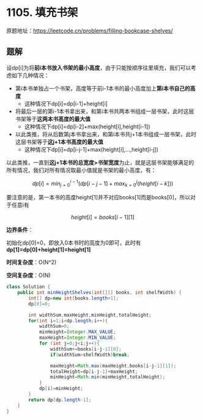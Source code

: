 # 1105. 填充书架
原题地址：https://leetcode.cn/problems/filling-bookcase-shelves/

## 题解
设dp[i]为将**前i本书放入书架的最小高度**，由于只能按顺序往里填充，我们可以考虑如下几种情况：
- 第i本书单独占一个书架，高度等于前i-1本书的最小高度加上**第i本书自己的高度**
    - 这种情况下dp[i]=dp[i-1]+height[i]
- 将最后一层的第i-1本书拿出来，和第i本书共两本书组成一层书架，此时这层书架等于**这两本书高度的最大值**
    - 这种情况下dp[i]=dp[i-2]+max(height[i],height[i-1])
- 以此类推，将从后数第j本书拿出来，和第i本书共j+1本书组成一层书架，此时这层书架等于**这j+1本书高度的最大值**
    - 这种情况下dp[i]=dp[i-j-1]+max(height[i],...,height[i-j])

以此类推，一直到**这j+1本书的总宽度>书架宽度**为止，就是这层书架能够满足的所有情况，我们对所有情况取最小值就是书架的最小高度，有：

$$dp[i]=min_{j=0}^{i-1}(dp[i-j-1]+max_{k=0}^{j}(height[i-k]))$$

要注意的是，第一本书的高度height[1]并不对应books[1]而是books[0]，所以对于任意i有

$$height[i]=books[i-1][1]$$

**边界条件**：

初始化dp[0]=0，即放入0本书时的高度为0即可，此时有**dp[1]=dp[0]+height[1]=height[1]**

**时间复杂度**：O(N^2)

**空间复杂度**：O(N)
```java
class Solution {
    public int minHeightShelves(int[][] books, int shelfWidth) {
        int[] dp=new int[books.length+1];
        dp[0]=0;

        int widthSum,maxHeight,minHeight,totalHeight;
        for(int i=1;i<dp.length;i++){
            widthSum=0;
            minHeight=Integer.MAX_VALUE;
            maxHeight=Integer.MIN_VALUE;
            for (int j=0;j<i;j++){
                widthSum+=books[i-j-1][0];
                if(widthSum>shelfWidth)break;

                maxHeight=Math.max(maxHeight,books[i-j-1][1]);
                totalHeight=dp[i-j-1]+maxHeight;
                minHeight=Math.min(minHeight,totalHeight);
            }
            dp[i]=minHeight;
        }
        return dp[dp.length-1];
    }
}
```
